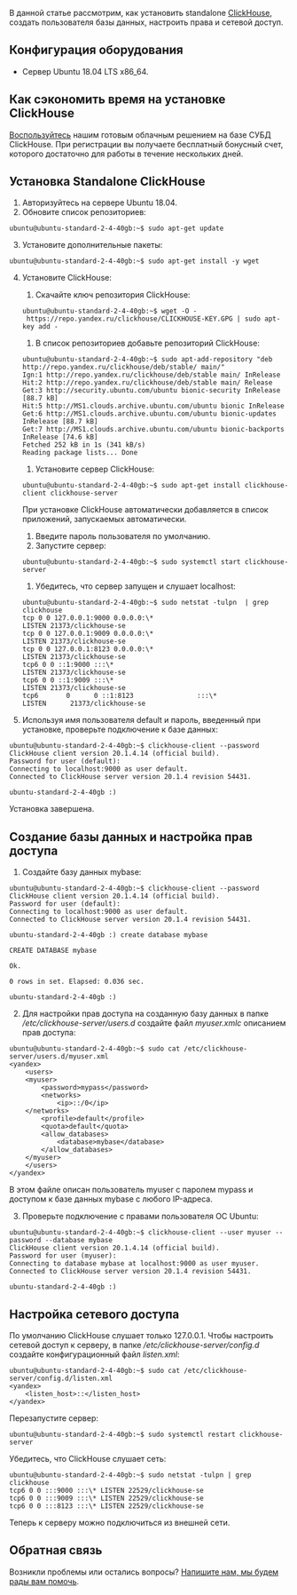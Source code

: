 В данной статье рассмотрим, как установить standalone [ClickHouse](https://ru.wikipedia.org/wiki/ClickHouse), создать пользователя базы данных, настроить права и сетевой доступ.

## Конфигурация оборудования

- Сервер Ubuntu 18.04 LTS x86_64.

## Как сэкономить время на установке ClickHouse

[Воспользуйтесь](https://mcs.mail.ru/databases/) нашим готовым облачным решением на базе СУБД ClickHouse. При регистрации вы получаете бесплатный бонусный счет, которого достаточно для работы в течение нескольких дней.

## Установка Standalone ClickHouse

1.  Авторизуйтесь на сервере Ubuntu 18.04.
2.  Обновите список репозиториев:

```
ubuntu@ubuntu-standard-2-4-40gb:~$ sudo apt-get update
```

3.  Установите дополнительные пакеты:

```
ubuntu@ubuntu-standard-2-4-40gb:~$ sudo apt-get install -y wget
```

4.  Установите ClickHouse:

    1. Скачайте ключ репозитория ClickHouse:

    ```
    ubuntu@ubuntu-standard-2-4-40gb:~$ wget -O - https://repo.yandex.ru/clickhouse/CLICKHOUSE-KEY.GPG | sudo apt-key add -
    ```

    1. В список репозиториев добавьте репозиторий ClickHouse:

    ```
    ubuntu@ubuntu-standard-2-4-40gb:~$ sudo apt-add-repository "deb http://repo.yandex.ru/clickhouse/deb/stable/ main/"
    Ign:1 http://repo.yandex.ru/clickhouse/deb/stable main/ InRelease
    Hit:2 http://repo.yandex.ru/clickhouse/deb/stable main/ Release
    Get:3 http://security.ubuntu.com/ubuntu bionic-security InRelease [88.7 kB]
    Hit:5 http://MS1.clouds.archive.ubuntu.com/ubuntu bionic InRelease
    Get:6 http://MS1.clouds.archive.ubuntu.com/ubuntu bionic-updates InRelease [88.7 kB]
    Get:7 http://MS1.clouds.archive.ubuntu.com/ubuntu bionic-backports InRelease [74.6 kB]
    Fetched 252 kB in 1s (341 kB/s)
    Reading package lists... Done
    ```

    1. Установите сервер ClickHouse:

    ```
    ubuntu@ubuntu-standard-2-4-40gb:~$ sudo apt-get install clickhouse-client clickhouse-server
    ```

    При установке ClickHouse автоматически добавляется в список приложений, запускаемых автоматически.

    1. Введите пароль пользователя по умолчанию.
    1. Запустите сервер:

    ```
    ubuntu@ubuntu-standard-2-4-40gb:~$ sudo systemctl start clickhouse-server
    ```

    1. Убедитесь, что сервер запущен и слушает localhost:

    ```
    ubuntu@ubuntu-standard-2-4-40gb:~$ sudo netstat -tulpn  | grep clickhouse
    tcp 0 0 127.0.0.1:9000 0.0.0.0:\*
    LISTEN 21373/clickhouse-se
    tcp 0 0 127.0.0.1:9009 0.0.0.0:\*
    LISTEN 21373/clickhouse-se
    tcp 0 0 127.0.0.1:8123 0.0.0.0:\*
    LISTEN 21373/clickhouse-se
    tcp6 0 0 ::1:9000 :::\*
    LISTEN 21373/clickhouse-se
    tcp6 0 0 ::1:9009 :::\*
    LISTEN 21373/clickhouse-se
    tcp6       0      0 ::1:8123                :::\*            
    LISTEN      21373/clickhouse-se

    ```

5.  Используя имя пользователя default и пароль, введенный при установке, проверьте подключение к базе данных:

```
ubuntu@ubuntu-standard-2-4-40gb:~$ clickhouse-client --password
ClickHouse client version 20.1.4.14 (official build).
Password for user (default):
Connecting to localhost:9000 as user default.
Connected to ClickHouse server version 20.1.4 revision 54431.

ubuntu-standard-2-4-40gb :)
```

Установка завершена.

## Создание базы данных и настройка прав доступа

1.  Создайте базу данных mybase:

```
ubuntu@ubuntu-standard-2-4-40gb:~$ clickhouse-client --password
ClickHouse client version 20.1.4.14 (official build).
Password for user (default):
Connecting to localhost:9000 as user default.
Connected to ClickHouse server version 20.1.4 revision 54431.

ubuntu-standard-2-4-40gb :) create database mybase

CREATE DATABASE mybase

Ok.

0 rows in set. Elapsed: 0.036 sec.

ubuntu-standard-2-4-40gb :)
```

2. Для настройки прав доступа на созданную базу данных в папке _/etc/clickhouse-server/users.d_ создайте файл _myuser.xmlс_ описанием прав доступа:

```
ubuntu@ubuntu-standard-2-4-40gb:~$ sudo cat /etc/clickhouse-server/users.d/myuser.xml
<yandex>
    <users>
    <myuser>
        <password>mypass</password>
        <networks>
            <ip>::/0</ip>
    </networks>
        <profile>default</profile>
        <quota>default</quota>
        <allow_databases>
            <database>mybase</database>
        </allow_databases>
    </myuser>
    </users>
</yandex>
```

В этом файле описан пользователь myuser с паролем mypass и доступом к базе данных mybase с любого IP-адреса.

3. Проверьте подключение с правами пользователя ОС Ubuntu:

```
ubuntu@ubuntu-standard-2-4-40gb:~$ clickhouse-client --user myuser --password --database mybase
ClickHouse client version 20.1.4.14 (official build).
Password for user (myuser):
Connecting to database mybase at localhost:9000 as user myuser.
Connected to ClickHouse server version 20.1.4 revision 54431.

ubuntu-standard-2-4-40gb :)
```

## Настройка сетевого доступа

По умолчанию ClickHouse слушает только 127.0.0.1. Чтобы настроить сетевой доступ к серверу, в папке _/etc/clickhouse-server/config.d_ создайте конфигурационный файл _listen.xml_:

```
ubuntu@ubuntu-standard-2-4-40gb:~$ sudo cat /etc/clickhouse-server/config.d/listen.xml
<yandex>
    <listen_host>::</listen_host>
</yandex>
```

Перезапустите сервер:

```
ubuntu@ubuntu-standard-2-4-40gb:~$ sudo systemctl restart clickhouse-server
```

Убедитесь, что ClickHouse слушает сеть:

```
ubuntu@ubuntu-standard-2-4-40gb:~$ sudo netstat -tulpn | grep clickhouse
tcp6 0 0 :::9000 :::\* LISTEN 22529/clickhouse-se
tcp6 0 0 :::9009 :::\* LISTEN 22529/clickhouse-se
tcp6 0 0 :::8123 :::\* LISTEN 22529/clickhouse-se
```

Теперь к серверу можно подключиться из внешней сети.

## Обратная связь

Возникли проблемы или остались вопросы? [Напишите нам, мы будем рады вам помочь](https://mcs.mail.ru/help/contact-us).
